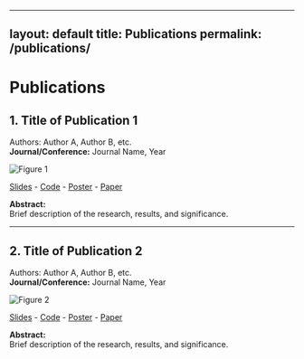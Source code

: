 
---
layout: default
title: Publications
permalink: /publications/
---

# Publications

## **1. Title of Publication 1**
Authors: Author A, Author B, etc.  
**Journal/Conference:** Journal Name, Year  

![Figure 1](assets/images/publication1_figure.jpg)  

[Slides](https://example.com/publication1_slides.pdf) - [Code](https://example.com/publication1_code.zip) - [Poster](https://example.com/publication1_poster.pdf) - [Paper](https://example.com/publication1_paper.pdf)

**Abstract:**  
Brief description of the research, results, and significance.

---

## **2. Title of Publication 2**
Authors: Author A, Author B, etc.  
**Journal/Conference:** Journal Name, Year  

![Figure 2](assets/images/publication2_figure.jpg)  

[Slides](https://example.com/publication2_slides.pdf) - [Code](https://example.com/publication2_code.zip) - [Poster](https://example.com/publication2_poster.pdf) - [Paper](https://example.com/publication2_paper.pdf)

**Abstract:**  
Brief description of the research, results, and significance.

